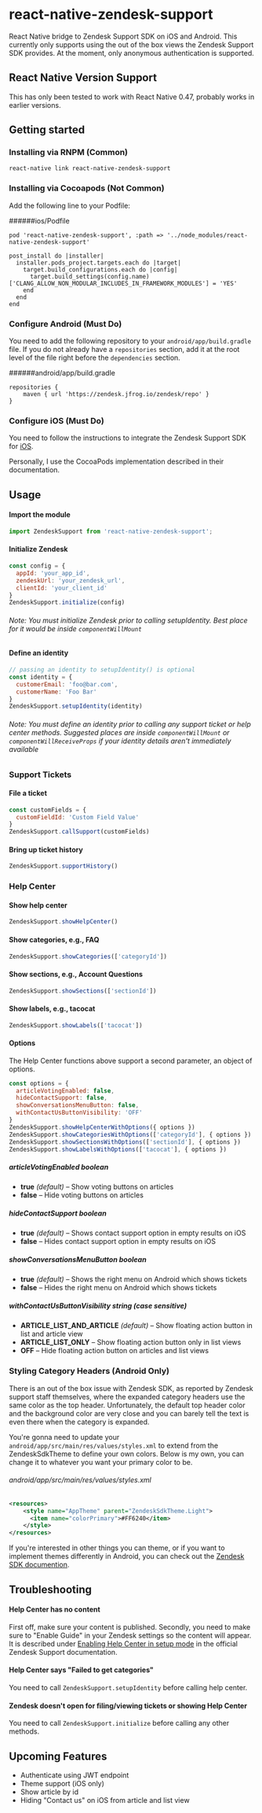 # react-native-zendesk-support
React Native bridge to Zendesk Support SDK on iOS and Android. This currently only supports using the out of the box views the Zendesk Support SDK provides. At the moment, only anonymous authentication is supported.

## React Native Version Support

This has only been tested to work with React Native 0.47, probably works in earlier versions.

## Getting started

### Installing via RNPM (Common)
```
react-native link react-native-zendesk-support
```

### Installing via Cocoapods (Not Common)

Add the following line to your Podfile:

######ios/Podfile
```
pod 'react-native-zendesk-support', :path => '../node_modules/react-native-zendesk-support'

post_install do |installer|
  installer.pods_project.targets.each do |target|
    target.build_configurations.each do |config|
      target.build_settings(config.name)['CLANG_ALLOW_NON_MODULAR_INCLUDES_IN_FRAMEWORK_MODULES'] = 'YES'
    end
  end
end
```

### Configure Android (Must Do)
You need to add the following repository to your `android/app/build.gradle` file. If you do not already have a `repositories` section, add it at the root level of the file right before the `dependencies` section.

######android/app/build.gradle
```
repositories {
    maven { url 'https://zendesk.jfrog.io/zendesk/repo' }
}
```

### Configure iOS (Must Do)
You need to follow the instructions to integrate the Zendesk Support SDK for [iOS](https://developer.zendesk.com/embeddables/docs/ios/integrate_sdk).

Personally, I use the CocoaPods implementation described in their documentation.

## Usage

#### Import the module
```js
import ZendeskSupport from 'react-native-zendesk-support';
```

#### Initialize Zendesk
```js
const config = {
  appId: 'your_app_id',
  zendeskUrl: 'your_zendesk_url',
  clientId: 'your_client_id'
}
ZendeskSupport.initialize(config)
```
###### Note: You must initialize Zendesk prior to calling setupIdentity. Best place for it would be inside `componentWillMount`

#### Define an identity
```js
// passing an identity to setupIdentity() is optional
const identity = {
  customerEmail: 'foo@bar.com',
  customerName: 'Foo Bar'
}
ZendeskSupport.setupIdentity(identity)
```
###### Note: You must define an identity prior to calling any support ticket or help center methods. Suggested places are inside `componentWillMount` or `componentWillReceiveProps` if your identity details aren't immediately available

### Support Tickets

#### File a ticket
```js
const customFields = {
  customFieldId: 'Custom Field Value'
}
ZendeskSupport.callSupport(customFields)
```

#### Bring up ticket history
```js
ZendeskSupport.supportHistory()
```

### Help Center

#### Show help center
```js
ZendeskSupport.showHelpCenter()
```

#### Show categories, e.g., FAQ
```js
ZendeskSupport.showCategories(['categoryId'])
```

#### Show sections, e.g., Account Questions
```js
ZendeskSupport.showSections(['sectionId'])
```

#### Show labels, e.g., tacocat
```js
ZendeskSupport.showLabels(['tacocat'])
```

#### Options
The Help Center functions above support a second parameter, an object of options.
```js
const options = {
  articleVotingEnabled: false,
  hideContactSupport: false,
  showConversationsMenuButton: false,
  withContactUsButtonVisibility: 'OFF'
}
ZendeskSupport.showHelpCenterWithOptions({ options })
ZendeskSupport.showCategoriesWithOptions(['categoryId'], { options })
ZendeskSupport.showSectionsWithOptions(['sectionId'], { options })
ZendeskSupport.showLabelsWithOptions(['tacocat'], { options })
```

##### articleVotingEnabled _boolean_
* **true** _(default)_ – Show voting buttons on articles
* **false** – Hide voting buttons on articles

##### hideContactSupport _boolean_
* **true** _(default)_ – Shows contact support option in empty results on iOS
* **false** – Hides contact support option in empty results on iOS

##### showConversationsMenuButton _boolean_
* **true** _(default)_ – Shows the right menu on Android which shows tickets
* **false** – Hides the right menu on Android which shows tickets

##### withContactUsButtonVisibility _string (case sensitive)_
* **ARTICLE_LIST_AND_ARTICLE** _(default)_ – Show floating action button in list and article view
* **ARTICLE_LIST_ONLY** – Show floating action button only in list views
* **OFF** – Hide floating action button on articles and list views

### Styling Category Headers (Android Only)
There is an out of the box issue with Zendesk SDK, as reported by Zendesk support staff themselves, where the expanded category headers use the same color as the top header. Unfortunately, the default top header color and the background color are very close and you can barely tell the text is even there when the category is expanded.

You're gonna need to update your `android/app/src/main/res/values/styles.xml` to extend from the ZendeskSdkTheme to define your own colors. Below is my own, you can change it to whatever you want your primary color to be.

###### android/app/src/main/res/values/styles.xml
```xml
<resources>
    <style name="AppTheme" parent="ZendeskSdkTheme.Light">
      <item name="colorPrimary">#FF6240</item>
    </style>
</resources>
```

If you're interested in other things you can theme, or if you want to implement themes differently in Android, you can check out the [Zendesk SDK documention](https://developer.zendesk.com/embeddables/docs/android/customize_the_look).

## Troubleshooting
#### Help Center has no content
First off, make sure your content is published. Secondly, you need to make sure to "Enable Guide" in your Zendesk settings so the content will appear. It is described under [Enabling Help Center in setup mode](https://support.zendesk.com/hc/en-us/articles/203664346-Getting-started-with-Guide-Setting-up#ariaid-title5) in the official Zendesk Support documentation.

#### Help Center says "Failed to get categories"
You need to call `ZendeskSupport.setupIdentity` before calling help center.

#### Zendesk doesn't open for filing/viewing tickets or showing Help Center
You need to call `ZendeskSupport.initialize` before calling any other methods.

## Upcoming Features
* Authenticate using JWT endpoint
* Theme support (iOS only)
* Show article by id
* Hiding "Contact us" on iOS from article and list view
